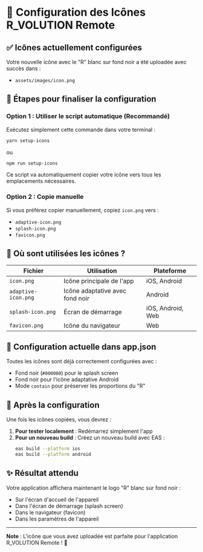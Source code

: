 # 🎨 Configuration des Icônes R_VOLUTION Remote

## ✅ Icônes actuellement configurées

Votre nouvelle icône avec le "R" blanc sur fond noir a été uploadée avec succès dans :
- `assets/images/icon.png`

## 🚀 Étapes pour finaliser la configuration

### Option 1 : Utiliser le script automatique (Recommandé)

Exécutez simplement cette commande dans votre terminal :

```bash
yarn setup-icons
```

ou

```bash
npm run setup-icons
```

Ce script va automatiquement copier votre icône vers tous les emplacements nécessaires.

### Option 2 : Copie manuelle

Si vous préférez copier manuellement, copiez `icon.png` vers :
- `adaptive-icon.png`
- `splash-icon.png`
- `favicon.png`

## 📱 Où sont utilisées les icônes ?

| Fichier | Utilisation | Plateforme |
|---------|-------------|------------|
| `icon.png` | Icône principale de l'app | iOS, Android |
| `adaptive-icon.png` | Icône adaptative avec fond noir | Android |
| `splash-icon.png` | Écran de démarrage | iOS, Android, Web |
| `favicon.png` | Icône du navigateur | Web |

## 🎨 Configuration actuelle dans app.json

Toutes les icônes sont déjà correctement configurées avec :
- Fond noir (`#000000`) pour le splash screen
- Fond noir pour l'icône adaptative Android
- Mode `contain` pour préserver les proportions du "R"

## 🔄 Après la configuration

Une fois les icônes copiées, vous devrez :

1. **Pour tester localement** : Redémarrez simplement l'app
2. **Pour un nouveau build** : Créez un nouveau build avec EAS :
   ```bash
   eas build --platform ios
   eas build --platform android
   ```

## ✨ Résultat attendu

Votre application affichera maintenant le logo "R" blanc sur fond noir :
- Sur l'écran d'accueil de l'appareil
- Dans l'écran de démarrage (splash screen)
- Dans le navigateur (favicon)
- Dans les paramètres de l'appareil

---

**Note** : L'icône que vous avez uploadée est parfaite pour l'application R_VOLUTION Remote ! 🎉